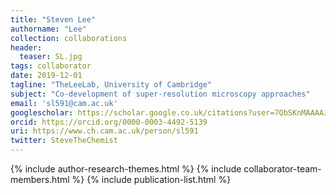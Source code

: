 ```yaml
---
title: "Steven Lee"
authorname: "Lee"
collection: collaborations
header:
  teaser: SL.jpg
tags: collaborator
date: 2019-12-01
tagline: "TheLeeLab, University of Cambridge"
subject: "Co-development of super-resolution microscopy approaches"
email: 'sl591@cam.ac.uk'
googlescholar: https://scholar.google.co.uk/citations?user=7QbSKnMAAAAJ&hl=en
orcid: https://orcid.org/0000-0003-4492-5139
uri: https://www.ch.cam.ac.uk/person/sl591
twitter: SteveTheChemist
---
```

<p align= "justify">

{% include author-research-themes.html %}
{% include collaborator-team-members.html %}
{% include publication-list.html %}
